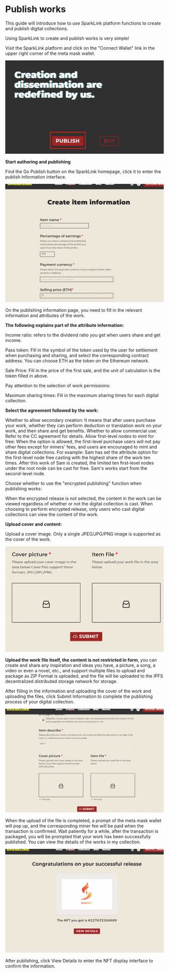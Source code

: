 # Publish works

This guide will introduce how to use SparkLink platform functions to create and publish digital collections.

Using SparkLink to create and publish works is very simple!

Visit the SparkLink platform and click on the "Connect Wallet" link in the upper right corner of the meta mask wallet.



![](.gitbook/assets/image.png)

**Start authoring and publishing**

Find the Go Publish button on the SparkLink homepage, click it to enter the publish information interface.

![](.gitbook/assets/e1.gif)

On the publishing information page, you need to fill in the relevant information and attributes of the work.

**The following explains part of the attribute information:**

Income ratio: refers to the dividend ratio you get when users share and get income.

&#x20;Pass token: Fill in the symbol of the token used by the user for settlement when purchasing and sharing, and select the corresponding contract address. You can choose ETH as the token on the Ethereum network.

Sale Price: Fill in the price of the first sale, and the unit of calculation is the token filled in above.

Pay attention to the selection of work permissions:

Maximum sharing times: Fill in the maximum sharing times for each digital collection.

**Select the agreement followed by the work:**

Whether to allow secondary creation: It means that after users purchase your work, whether they can perform deduction or translation work on your work, and then share and get benefits. Whether to allow commercial use: Refer to the CC agreement for details. Allow first-level nodes to mint for free: When the option is allowed, the first-level purchase users will not pay other fees except for miners' fees, and users are encouraged to mint and share digital collections. For example: Sam has set the attribute option for the first-level node free casting with the highest share of the work ten times. After this work of Sam is created, the limited ten first-level nodes under the root node can be cast for free. Sam's works start from the second-level node.

Choose whether to use the "encrypted publishing" function when publishing works:

&#x20;When the encrypted release is not selected, the content in the work can be viewed regardless of whether or not the digital collection is cast. When choosing to perform encrypted release, only users who cast digital collections can view the content of the work.

**Upload cover and content:**

Upload a cover image. Only a single JPEG/JPG/PNG image is supported as the cover of the work.

![](<.gitbook/assets/image (3).png>)

**Upload the work file itself, the content is not restricted in form**, you can create and share any inspiration and ideas you have, a picture, a song, a video or even a novel, etc., and support multiple files to upload and package as ZIP Format is uploaded, and the file will be uploaded to the IPFS decentralized distributed storage network for storage.

After filling in the information and uploading the cover of the work and uploading the files, click Submit Information to complete the publishing process of your digital collection.

![](.gitbook/assets/update.gif)

When the upload of the file is completed, a prompt of the meta mask wallet will pop up, and the corresponding miner fee will be paid when the transaction is confirmed. Wait patiently for a while, after the transaction is packaged, you will be prompted that your work has been successfully published. You can view the details of the works in my collection.

![](<.gitbook/assets/chenggong (1).gif>)

After publishing, click View Details to enter the NFT display interface to confirm the information.

&#x20;

